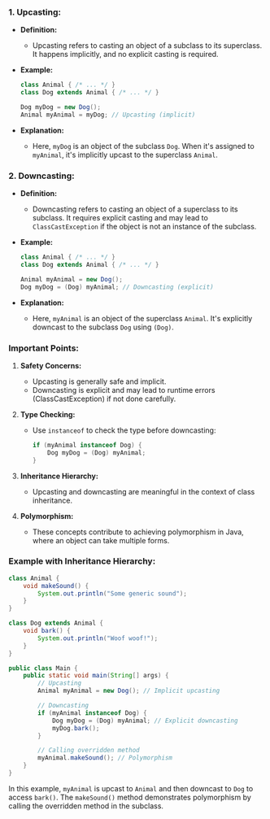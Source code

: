 
### 1. Upcasting:

- **Definition:**
  - Upcasting refers to casting an object of a subclass to its superclass. It happens implicitly, and no explicit casting is required.

- **Example:**
  ```java
  class Animal { /* ... */ }
  class Dog extends Animal { /* ... */ }

  Dog myDog = new Dog();
  Animal myAnimal = myDog; // Upcasting (implicit)
  ```

- **Explanation:**
  - Here, `myDog` is an object of the subclass `Dog`. When it's assigned to `myAnimal`, it's implicitly upcast to the superclass `Animal`.

### 2. Downcasting:

- **Definition:**
  - Downcasting refers to casting an object of a superclass to its subclass. It requires explicit casting and may lead to `ClassCastException` if the object is not an instance of the subclass.

- **Example:**
  ```java
  class Animal { /* ... */ }
  class Dog extends Animal { /* ... */ }

  Animal myAnimal = new Dog();
  Dog myDog = (Dog) myAnimal; // Downcasting (explicit)
  ```

- **Explanation:**
  - Here, `myAnimal` is an object of the superclass `Animal`. It's explicitly downcast to the subclass `Dog` using `(Dog)`.

### Important Points:

1. **Safety Concerns:**
   - Upcasting is generally safe and implicit.
   - Downcasting is explicit and may lead to runtime errors (ClassCastException) if not done carefully.

2. **Type Checking:**
   - Use `instanceof` to check the type before downcasting:
     ```java
     if (myAnimal instanceof Dog) {
         Dog myDog = (Dog) myAnimal;
     }
     ```

3. **Inheritance Hierarchy:**
   - Upcasting and downcasting are meaningful in the context of class inheritance.

4. **Polymorphism:**
   - These concepts contribute to achieving polymorphism in Java, where an object can take multiple forms.

### Example with Inheritance Hierarchy:

```java
class Animal {
    void makeSound() {
        System.out.println("Some generic sound");
    }
}

class Dog extends Animal {
    void bark() {
        System.out.println("Woof woof!");
    }
}

public class Main {
    public static void main(String[] args) {
        // Upcasting
        Animal myAnimal = new Dog(); // Implicit upcasting

        // Downcasting
        if (myAnimal instanceof Dog) {
            Dog myDog = (Dog) myAnimal; // Explicit downcasting
            myDog.bark();
        }

        // Calling overridden method
        myAnimal.makeSound(); // Polymorphism
    }
}
```

In this example, `myAnimal` is upcast to `Animal` and then downcast to `Dog` to access `bark()`. The `makeSound()` method demonstrates polymorphism by calling the overridden method in the subclass.
